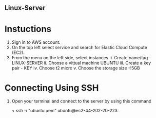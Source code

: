 ## Linux-Server
# Instuctions

1. Sign in to AWS account.
2. On the top left select service and search for Elastic Cloud Compute (EC2).
3. From the menu on the left side, select instances.
   i. Create name/tag - LINUX-SERVER
   ii. Choose a vittual machine UBUNTU
   iii. Create a key pair - KEY
   iv. Choose t2 micro
   v. Choose the storage size -!5GB

# Connecting Using SSH
1. Open your terminal and connect to the server by using this command
   
   < ssh -i "ubuntu.pem" ubuntu@ec2-44-202-20-223.


